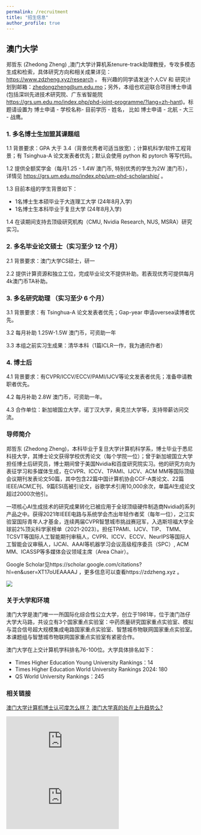 ```yaml
---
permalink: /recruitment
title: "招生信息"
author_profile: true
---
```



## 澳门大学

郑哲东 (Zhedong Zheng) ,澳门大学计算机系tenure-track助理教授，专攻多模态生成和检索，具体研究方向和相关成果详见：https://www.zdzheng.xyz/research 。
有兴趣的同学请发送个人CV 和 研究计划到邮箱：zhedongzheng@um.edu.mo；另外，本组也欢迎联合项目博士申请(包括深圳先进技术研究院、广东省智能院 https://grs.um.edu.mo/index.php/phd-joint-programme/?lang=zh-hant)。标题请设置为 博士申请 - 学校名称- 目前学历 - 姓名， 比如 博士申请 - 北航 - 大三 - 战鹰。


### 1. 多名博士生加盟其课题组

1.1 背景要求：GPA 大于 3.4（背景优秀者可适当放宽）；计算机科学/软件工程背景；有 Tsinghua-A 论文发表者优先；默认会使用 python 和 pytorch 等写代码。

1.2 提供全额奖学金（每月1.25 - 1.4W 澳门币, 特别优秀的学生为2W 澳门币），详情见 https://grs.um.edu.mo/index.php/um-phd-scholarship/ 。

1.3 目前本组的学生背景如下：

- 1名博士生本硕毕业于大连理工大学 (24年8月入学)
- 1名博士生本科毕业于复旦大学 (24年8月入学)

1.4 在读期间支持去顶级研究机构（CMU, Nvidia Research, NUS, MSRA）研究实习。


### 2. 多名毕业论文硕士（实习至少 12 个月）

2.1 背景要求：澳门大学CS硕士，研一

2.2 提供计算资源和独立工位，完成毕业论文不提供补助。若表现优秀可提供每月4k澳门币TA补助。

### 3. 多名研究助理 （实习至少 6 个月）

3.1 背景要求：有 Tsinghua-A 论文发表者优先；Gap-year 申请oversea读博者优先。

3.2 每月补助 1.25W-1.5W 澳门币，可资助一年

3.3 本组之前实习生成果：清华本科（1篇ICLR一作，我为通讯作者）


### 4. 博士后
4.1 背景要求：有CVPR/ICCV/ECCV/PAMI/IJCV等论文发表者优先；准备申请教职者优先。

4.2 每月补助 2.8W 澳门币，可资助一年。

4.3 合作单位：新加坡国立大学，诺丁汉大学，奥克兰大学等，支持带薪访问交流。

### 导师简介

郑哲东 (Zhedong Zheng)，本科毕业于复旦大学计算机科学系，博士毕业于悉尼科技大学，其博士论文获得学校优秀论文（每个学院一位）；曾于新加坡国立大学担任博士后研究员，博士期间曾于美国Nvidia和百度研究院实习。他的研究方向为表征学习和多媒体生成，在CVPR、ICCV、TPAMI、IJCV、ACM MM等国际顶级会议期刊发表论文50篇，其中包含22篇中国计算机协会CCF-A类论文、22篇IEEE/ACM汇刊、9篇ESI高被引论文，谷歌学术引用10,000余次，单篇AI生成论文超过2000次他引。

一项核心AI生成技术的研究成果转化已被应用于全球顶级硬件制造商Nvidia的系列产品之中。获得2021年IEEE电路与系统学会杰出年轻作者奖（每年一位），之江实验室国际青年人才基金，连续两届CVPR智慧城市挑战赛冠军，入选斯坦福大学全球前2%顶尖科学家榜单（2021-2023）。担任TPAMI、IJCV、TIP、 TMM、TCSVT等国际人工智能期刊审稿人，CVPR、ICCV、ECCV、NeurIPS等国际人工智能会议审稿人，IJCAI、AAAI等机器学习会议高级程序委员（SPC）,  ACM MM、ICASSP等多媒体会议领域主席（Area Chair）。

Google Scholar见https://scholar.google.com/citations?hl=en&user=XT17oUEAAAAJ ，更多信息可以查看https://zdzheng.xyz 。

![](http://emuchvimg.oss-cn-qingdao.aliyuncs.com/img/2020/0109/w104h4105283_1578558892_239.jpg)


### 关于大学和环境

澳门大学是澳门唯一一所国际化综合性公立大学，创立于1981年，位于澳门氹仔大学大马路，共设立有3个国家重点实验室：中药质量研究国家重点实验室、模拟与混合信号超大规模集成电路国家重点实验室、智慧城市物联网国家重点实验室。本课题组与智慧城市物联网国家重点实验室有紧密合作。

澳门大学在上交计算机学科排名76-100位。大学具体排名如下：
- Times Higher Education Young University Rankings：14
- Times Higher Education World University Rankings 2024: 180
- QS World University Rankings：245



### 相关链接
[澳门大学计算机博士认可度怎么样？](https://www.zhihu.com/question/598710046)
[澳门大学真的处在上升趋势么?](https://www.zhihu.com/question/541431807)

<iframe src="https://www.youtube.com/embed/FINFZ8UuVus?si=KzWrZueKqOj9xOOE" title="YouTube video player" frameborder="0" allow="accelerometer; autoplay; clipboard-write; encrypted-media; gyroscope; picture-in-picture; web-share" allowfullscreen></iframe>

<iframe src="https://www.youtube.com/embed/a2-cTtqySRk?si=BYeCSqOu52IME10x" title="YouTube video player" frameborder="0" allow="accelerometer; autoplay; clipboard-write; encrypted-media; gyroscope; picture-in-picture; web-share" allowfullscreen></iframe> 

